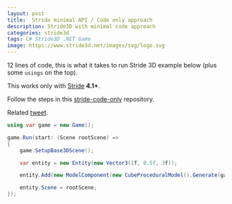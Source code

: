 ```yaml
---
layout: post
title:  Stride minimal API / Code only approach
description: Stride3D with minimal code approach
categories: stride3d
tags: C# Stride3D .NET Game
image: https://www.stride3d.net/images/svg/logo.svg
---
```

12 lines of code, this is what it takes to run Stride 3D example below (plus some ```usings``` on the top).

This works only with [Stride](https://www.stride3d.net/) **4.1+**.

Follow the steps in this [stride-code-only](https://github.com/VaclavElias/stride-code-only) repository.

Related [tweet](https://twitter.com/VasoElias/status/1525162302487543809).

```csharp
using var game = new Game();

game.Run(start: (Scene rootScene) =>
{
    game.SetupBase3DScene();

    var entity = new Entity(new Vector3(1f, 0.5f, 3f));

    entity.Add(new ModelComponent(new CubeProceduralModel().Generate(game.Services)));

    entity.Scene = rootScene;
});
```